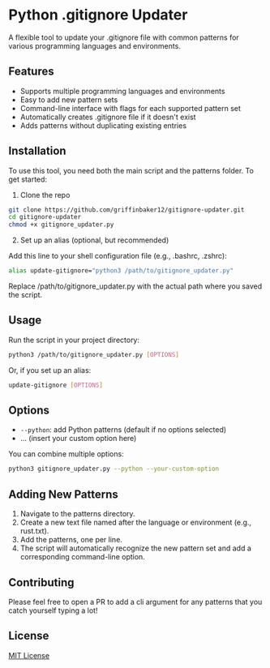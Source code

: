 # Python .gitignore Updater

A flexible tool to update your .gitignore file with common patterns for various programming languages and environments.

## Features

- Supports multiple programming languages and environments
- Easy to add new pattern sets
- Command-line interface with flags for each supported pattern set
- Automatically creates .gitignore file if it doesn't exist
- Adds patterns without duplicating existing entries

## Installation

To use this tool, you need both the main script and the patterns folder. To get started:

1) Clone the repo

```bash
git clone https://github.com/griffinbaker12/gitignore-updater.git
cd gitignore-updater
chmod +x gitignore_updater.py
```

2) Set up an alias (optional, but recommended)

Add this line to your shell configuration file (e.g., .bashrc, .zshrc):

```bash
alias update-gitignore="python3 /path/to/gitignore_updater.py"
```

Replace /path/to/gitignore_updater.py with the actual path where you saved the script.

## Usage

Run the script in your project directory:

```bash
python3 /path/to/gitignore_updater.py [OPTIONS]
```

Or, if you set up an alias:

```bash
update-gitignore [OPTIONS]
```

## Options

- `--python`: add Python patterns (default if no options selected)
- ... (insert your custom option here)

You can combine multiple options:

```bash
python3 gitignore_updater.py --python --your-custom-option
```

## Adding New Patterns

1) Navigate to the patterns directory.
2) Create a new text file named after the language or environment (e.g., rust.txt).
3) Add the patterns, one per line.
4) The script will automatically recognize the new pattern set and add a corresponding command-line option.


## Contributing

Please feel free to open a PR to add a cli argument for any patterns that you catch yourself typing a lot!

## License

[MIT License](LICENSE)
